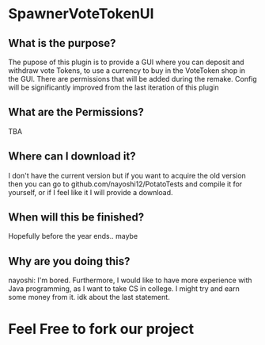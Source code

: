 # SpawnerVoteTokenUI
## What is the purpose?
  The pupose of this plugin is to provide a GUI where you can deposit and withdraw vote Tokens, to use a currency to buy in the VoteToken shop in the GUI. There are permissions that will be added during the remake. Config will be significantly improved from the last iteration of this plugin
  
## What are the Permissions?
  TBA
  
## Where can I download it?
  I don't have the current version but if you want to acquire the old version then you can go to github.com/nayoshi12/PotatoTests and compile it for yourself, or if I feel like it I will provide a download.
  
## When will this be finished?
  Hopefully before the year ends.. maybe
  
## Why are you doing this?
  nayoshi: I'm bored. Furthermore, I would like to have more experience with Java programming, as I want to take CS in college. I might try and earn some money from it. idk about the last statement.
  
# Feel Free to fork our project
